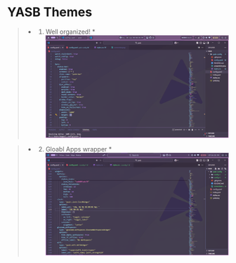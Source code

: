 #  YASB Themes

> * 1. Well organized! *
![Theme 1 Preview](./preview/screenshot-1.png)

> * 2. Gloabl Apps wrapper *
![Theme 2 Preview](./preview/screenshot-2.png)